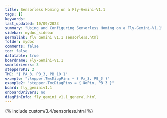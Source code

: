 ```yaml
---
title: Sensorless Homing on a Fly-Gemini-V1.1
tags: []
keywords: 
last_updated: 10/09/2023
summary: "Using and Configuring Sensorless Homing on a Fly-Gemini-V1.1"
sidebar: mydoc_sidebar
permalink: fly_gemini_v1.1_sensorless.html
folder: mydoc
comments: false
toc: false
datatable: true
boardname: Fly-Gemini-V1.1
smartdrivers: 3
stepperSPI: 2
TMC: "{ PA_3, PB_3, PB_10 }"
example: "stepper.TmcDiagPins = { PA_3, PB_3 }"
example2: "stepper.TmcDiagPins = { NoPin, PB_3 }"
board: fly_geminiv1.1
onboardDrivers: no
diagPinInfo: fly_gemini_v1.1_general.html
---
```


{% include custom/3.4/sensorless.html %}
